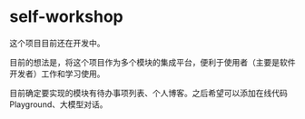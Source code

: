 # self-workshop
这个项目目前还在开发中。

目前的想法是，将这个项目作为多个模块的集成平台，便利于使用者（主要是软件开发者）工作和学习使用。

目前确定要实现的模块有待办事项列表、个人博客。之后希望可以添加在线代码Playground、大模型对话。